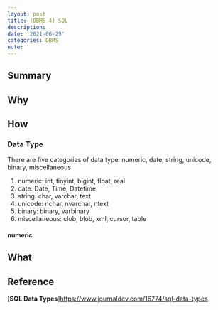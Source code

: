 ```yaml
---
layout: post
title: (DBMS 4) SQL
description:
date: '2021-06-29'
categories: DBMS
note: 
---
```


## Summary


## Why

## How
### Data Type
There are five categories of data type: numeric, date, string, unicode, binary, miscellaneous
1. numeric: int, tinyint, bigint, float, real
2. date: Date, Time, Datetime
3. string: char, varchar, text
4. unicode: nchar, nvarchar, ntext
5. binary: binary, varbinary
6. miscellaneous: clob, blob, xml, cursor, table
#### numeric


## What

## Reference
[**SQL Data Types**]https://www.journaldev.com/16774/sql-data-types
